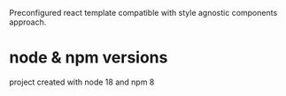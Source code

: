 Preconfigured react template compatible with style agnostic components approach.

# node & npm versions
project created with node 18 and npm 8

